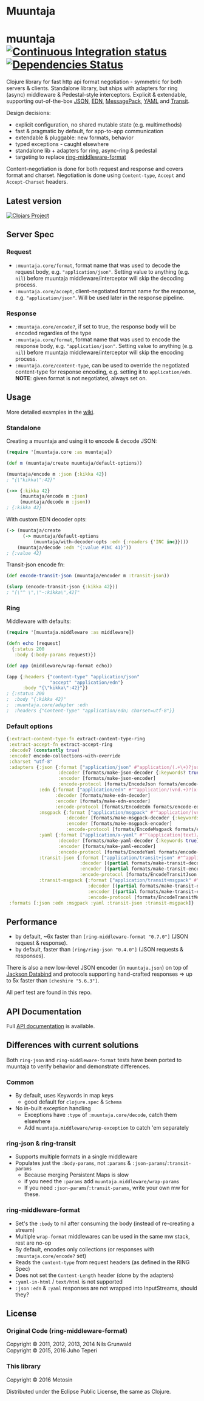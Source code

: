 # Muuntaja

# muuntaja [![Continuous Integration status](https://secure.travis-ci.org/metosin/muuntaja.png)](http://travis-ci.org/metosin/muuntaja) [![Dependencies Status](http://jarkeeper.com/metosin/muuntaja/status.svg)](http://jarkeeper.com/metosin/muuntaja)

Clojure library for fast http api format negotiation - symmetric for both servers & clients.
Standalone library, but ships with adapters for ring (async) middleware & Pedestal-style interceptors.
Explicit & extendable, supporting out-of-the-box [JSON](http://www.json.org/), [EDN](https://github.com/edn-format/edn),
[MessagePack](http://msgpack.org/), [YAML](http://yaml.org/) and [Transit](https://github.com/cognitect/transit-format).

Design decisions:

- explicit configuration, no shared mutable state (e.g. multimethods)
- fast & pragmatic by default, for app-to-app communication
- extendable & pluggable: new formats, behavior
- typed exceptions - caught elsewhere
- standalone lib + adapters for ring, async-ring & pedestal
- targeting to replace [ring-middleware-format](https://github.com/ngrunwald/ring-middleware-format)

Content-negotiation is done for both request and response and covers format and charset. Negotiation is
done using `Content-type`, `Accept` and `Accept-Charset` headers.

## Latest version

[![Clojars Project](http://clojars.org/metosin/muuntaja/latest-version.svg)](http://clojars.org/metosin/muuntaja)

## Server Spec

### Request

* `:muuntaja.core/format`, format name that was used to decode the request body, e.g. `"application/json"`.
   Setting value to anything (e.g. `nil`) before muuntaja middleware/interceptor will skip the decoding process.
* `:muuntaja.core/accept`, client-negotiated format name for the response, e.g. `"application/json"`. Will
   be used later in the response pipeline.

### Response

* `:muuntaja.core/encode?`, if set to true, the response body will be encoded regardles of the type
* `:muuntaja.core/format`, format name that was used to encode the response body, e.g. `"application/json"`.
   Setting value to anything (e.g. `nil`) before muuntaja middleware/interceptor will skip the encoding process.
* `:muuntaja.core/content-type`, can be used to override the negotiated content-type for response encoding,
   e.g. setting it to `application/edn`. **NOTE**: given format is not negotiated, always set on.

## Usage

More detailed examples in the [wiki](https://github.com/metosin/muuntaja/wiki).

### Standalone

Creating a muuntaja and using it to encode & decode JSON:

```clj
(require '[muuntaja.core :as muuntaja])

(def m (muuntaja/create muuntaja/default-options))

(muuntaja/encode m :json {:kikka 42})
; "{\"kikka\":42}"

(->> {:kikka 42}
     (muuntaja/encode m :json)
     (muuntaja/decode m :json))
; {:kikka 42}
```

With custom EDN decoder opts:

```clj
(-> (muuntaja/create
      (-> muuntaja/default-options
          (muuntaja/with-decoder-opts :edn {:readers {'INC inc}})))
    (muuntaja/decode :edn "{:value #INC 41}"))
; {:value 42}    
```

Transit-json encode fn:

```clj
(def encode-transit-json (muuntaja/encoder m :transit-json))

(slurp (encode-transit-json {:kikka 42}))
; "[\"^ \",\"~:kikka\",42]"
```

### Ring

Middleware with defaults:

```clj
(require '[muuntaja.middleware :as middleware])

(defn echo [request]
  {:status 200
   :body (:body-params request)})

(def app (middleware/wrap-format echo))

(app {:headers {"content-type" "application/json"
                "accept" "application/edn"}
      :body "{\"kikka\":42}"})
; {:status 200
;  :body "{:kikka 42}"
;  :muuntaja.core/adapter :edn
;  :headers {"Content-Type" "application/edn; charset=utf-8"}}
```

### Default options

```clj
{:extract-content-type-fn extract-content-type-ring
 :extract-accept-fn extract-accept-ring
 :decode? (constantly true)
 :encode? encode-collections-with-override
 :charset "utf-8"
 :adapters {:json {:format ["application/json" #"application/(.+\+)?json"]
                   :decoder [formats/make-json-decoder {:keywords? true}]
                   :encoder [formats/make-json-encoder]
                   :encode-protocol [formats/EncodeJson formats/encode-json]}
            :edn {:format ["application/edn" #"^application/(vnd.+)?(x-)?(clojure|edn)"]
                  :decoder [formats/make-edn-decoder]
                  :encoder [formats/make-edn-encoder]
                  :encode-protocol [formats/EncodeEdn formats/encode-edn]}
            :msgpack {:format ["application/msgpack" #"^application/(vnd.+)?(x-)?msgpack"]
                      :decoder [formats/make-msgpack-decoder {:keywords? true}]
                      :encoder [formats/make-msgpack-encoder]
                      :encode-protocol [formats/EncodeMsgpack formats/encode-msgpack]}
            :yaml {:format ["application/x-yaml" #"^(application|text)/(vnd.+)?(x-)?yaml"]
                   :decoder [formats/make-yaml-decoder {:keywords true}]
                   :encoder [formats/make-yaml-encoder]
                   :encode-protocol [formats/EncodeYaml formats/encode-yaml]}
            :transit-json {:format ["application/transit+json" #"^application/(vnd.+)?(x-)?transit\+json"]
                           :decoder [(partial formats/make-transit-decoder :json)]
                           :encoder [(partial formats/make-transit-encoder :json)]
                           :encode-protocol [formats/EncodeTransitJson formats/encode-transit-json]}
            :transit-msgpack {:format ["application/transit+msgpack" #"^application/(vnd.+)?(x-)?transit\+msgpack"]
                              :decoder [(partial formats/make-transit-decoder :msgpack)]
                              :encoder [(partial formats/make-transit-encoder :msgpack)]
                              :encode-protocol [formats/EncodeTransitMessagePack formats/encode-transit-msgpack]}}
 :formats [:json :edn :msgpack :yaml :transit-json :transit-msgpack]}
 ```

## Performance

* by default, ~6x faster than `[ring-middleware-format "0.7.0"]` (JSON request & response).
* by default, faster than `[ring/ring-json "0.4.0"]` (JSON requests & responses).

There is also a new low-level JSON encoder (in `muuntaja.json`) on top of 
[Jackson Databind](https://github.com/FasterXML/jackson-databind) and protocols supporting
hand-crafted responses => up to 5x faster than `[cheshire "5.6.3"]`.

All perf test are found in this repo.

## API Documentation

Full [API documentation](http://metosin.github.com/muuntaja) is available.

## Differences with current solutions

Both `ring-json` and `ring-middleware-format` tests have been ported to muuntaja to
verify behavior and demonstrate differences. 

### Common

* By default, uses Keywords in map keys
  * good default for `clojure.spec` & `Schema`
* No in-built exception handling
  * Exceptions have `:type` of `:muuntaja.core/decode`, catch them elsewhere
  * Add `muuntaja.middleware/wrap-exception` to catch 'em separately

### ring-json & ring-transit

* Supports multiple formats in a single middleware
* Populates just the `:body-params`, not `:params` & `:json-params`/`:transit-params`
  * Because merging Persistent Maps is slow
  * if you need the `:params` add `muuntaja.middleware/wrap-params`
  * If you need `:json-params`/`:transit-params`, write your own mw for these.

### ring-middleware-format

* Set's the `:body` to nil after consuming the body (instead of re-creating a stream)
* Multiple `wrap-format` middlewares can be used in the same mw stack, rest are no-op
* By default, encodes only collections (or responses with `:muuntaja.core/encode?` set)
* Reads the `content-type` from request headers (as defined in the RING Spec)
* Does not set the `Content-Length` header (done by the adapters)
* `:yaml-in-html` / `text/html` is not supported
* `:json` `:edn` & `:yaml` responses are not wrapped into InputStreams, should they?

## License

### Original Code (ring-middleware-format)

Copyright &copy; 2011, 2012, 2013, 2014 Nils Grunwald<br>
Copyright &copy; 2015, 2016 Juho Teperi

### This library

Copyright &copy; 2016 Metosin

Distributed under the Eclipse Public License, the same as Clojure.
